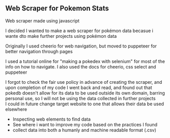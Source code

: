 ## Web Scraper for Pokemon Stats  
Web scraper made using javascript  

I decided I wanted to make a web scraper for pokémon data becasue i wante dto make further projects using pokémon data  

Originally I used cheerio for web navigation, but moved to puppeteer for better navigation through pages  

I used a tutorial online for "making a pokedex with selenium" for most of the info on how to navigate. I also used the docs for cheerio, css select and puppeteer  

I forgot to check the fair use policy in advance of creating the scraper, and upon completion of my code I went back and read, and found out that pokedb doesn't allow for its data to be used outside its own domain, barring personal use, so I will not be using the data collected in further projects  
I could in future change target website to one that allows their data be used elsewhere  

- Inspecting web elements to find data  
- See where i want to improve my code based on the practices I found
- collect data into both a humanly and machine readable format (.csv)
